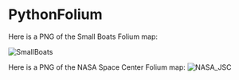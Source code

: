 # PythonFolium
Here is a PNG of the Small Boats Folium map:

![SmallBoats](https://github.com/aloysius109/PythonFolium/assets/92214796/5b4a2e24-6b14-4915-997d-813c7ba5b45d)

Here is a PNG of the NASA Space Center Folium map:
![NASA_JSC](https://github.com/aloysius109/PythonFolium/assets/92214796/afc7abae-139f-46b9-988b-26a065d4da68)
